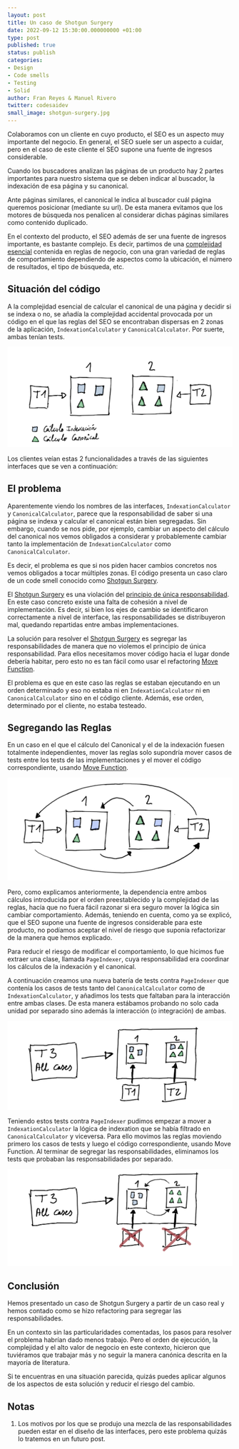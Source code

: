 ```yaml
---
layout: post
title: Un caso de Shotgun Surgery
date: 2022-09-12 15:30:00.000000000 +01:00
type: post
published: true
status: publish
categories:
- Design 
- Code smells 
- Testing
- Solid 
author: Fran Reyes & Manuel Rivero
twitter: codesaidev 
small_image: shotgun-surgery.jpg
---
```


Colaboramos con un cliente en cuyo producto, el SEO es un aspecto muy importante del negocio. En general, el SEO suele ser un aspecto a cuidar, pero en el caso de este cliente el SEO supone una fuente de ingresos considerable.

Cuando los buscadores analizan las páginas de un producto hay 2 partes importantes para nuestro sistema que se deben indicar al buscador, la indexación de esa página y su canonical.

Ante páginas similares, el canonical le indica al buscador cuál página queremos posicionar (mediante su url). De esta manera evitamos que los motores de búsqueda nos penalicen al considerar dichas páginas similares como contenido duplicado.

En el contexto del producto, el SEO además de ser una fuente de ingresos importante, es bastante complejo. Es decir, partimos de una [complejidad esencial](https://dzone.com/articles/essential-and-accidental) contenida en reglas de negocio, con una gran variedad de reglas de comportamiento dependiendo de aspectos como la ubicación, el número de resultados, el tipo de búsqueda, etc.

## Situación del código

A la complejidad esencial de calcular el canonical de una página y decidir si se indexa o no, se añadía la complejidad accidental provocada por un código en el que las reglas del SEO se encontraban dispersas en 2 zonas de la aplicación, `IndexationCalculator` y `CanonicalCalculator`. Por suerte, ambas tenían tests.


<figure style="margin:auto; width: 100%">
<img src="/assets/posts/2022-09-12-un-caso-de-shotgun-surgery/slice1.png" alt="test contra cada clase" />
</figure>


Los clientes veían estas 2 funcionalidades a través de las siguientes interfaces que se ven a continuación:

<script src="https://gist.github.com/franreyes/7f7c684c771e1c2c35ca1210c6f0ffbc.js"></script>

## El problema
Aparentemente viendo los nombres de las interfaces, `IndexationCalculator` y `CanonicalCalculator`, parece que la responsabilidad de saber si una página se indexa y calcular el canonical están bien segregadas. Sin embargo, cuando se nos pide, por ejemplo, cambiar un aspecto del cálculo del canonical nos vemos obligados a considerar y probablemente cambiar tanto la implementación de `IndexationCalculator` como `CanonicalCalculator`.

Es decir, el problema es que si nos piden hacer cambios concretos nos vemos obligados a tocar múltiples zonas. El código presenta un caso claro de un code smell conocido como [Shotgun Surgery](https://dzone.com/articles/code-smell-shot-surgery).

El [Shotgun Surgery](https://dzone.com/articles/code-smell-shot-surgery) es una violación del [principio de única responsabilidad](https://www.thebigbranchtheory.dev/post/single-responsablity/). En este caso concreto existe una falta de cohesión a nivel de implementación. Es decir, si bien los ejes de cambio se identificaron correctamente a nivel de interface, las responsabilidades se distribuyeron mal, quedando repartidas entre ambas implementaciones.

La solución para resolver el [Shotgun Surgery](https://dzone.com/articles/code-smell-shot-surgery) es segregar las responsabilidades de manera que no violemos el principio de única responsabilidad. Para ellos necesitamos mover
código hacia el lugar donde debería habitar, pero esto no es tan fácil como usar el refactoring [Move Function](https://refactoring.com/catalog/moveFunction.html).

El problema es que en este caso las reglas se estaban ejecutando en un orden determinado y eso no estaba ni en `IndexationCalculator` ni en `CanonicalCalculator` sino en el código cliente. Además, ese orden, determinado por el cliente, no estaba testeado.



## Segregando las Reglas
En un caso en el que el cálculo del Canonical y el de la indexación fuesen totalmente independientes, mover las reglas solo supondría mover casos de tests entre los tests de las implementaciones y el mover el código correspondiente, usando [Move Function](https://refactoring.com/catalog/moveFunction.html).

<figure style="margin:auto; width: 100%">
<img src="/assets/posts/2022-09-12-un-caso-de-shotgun-surgery/slice4.png" alt="test contra cada clase" />
</figure>

Pero, como explicamos anteriormente, la dependencia entre ambos cálculos introducida por el orden preestablecido y la complejidad de las reglas, hacía que no fuera fácil razonar si era seguro mover la lógica sin cambiar comportamiento. Además, teniendo en cuenta, como ya se explicó, que el SEO supone una fuente de ingresos considerable para este producto, no podíamos aceptar el nivel de riesgo que suponía refactorizar de la manera que hemos explicado.


Para reducir el riesgo de modificar el comportamiento, lo que hicimos fue extraer una clase, llamada `PageIndexer`, cuya responsabilidad era coordinar los cálculos de la indexación y el canonical.

<script src="https://gist.github.com/franreyes/829829d2d830ce97554f384565e19f43.js"></script>

A continuación creamos una nueva batería de tests contra `PageIndexer` que contenía los casos de tests tanto del `CanonicalCalculator` como de `IndexationCalculator`, y añadimos los tests que faltaban para la interacción entre ambas clases. De esta manera estábamos probando no solo cada unidad por separado sino además la interacción (o integración) de ambas.

<figure style="margin:auto; width: 100%">
<img src="/assets/posts/2022-09-12-un-caso-de-shotgun-surgery/slice2.png" alt="test contra cada clase" />
</figure>


Teniendo estos tests contra `PageIndexer` pudimos empezar a mover a `IndexationCalculator` la lógica de indexation que se había filtrado en  `CanonicalCalculator` y viceversa. Para ello movimos las reglas moviendo primero los casos de tests y luego el código correspondiente, usando Move Function. Al terminar de segregar las responsabilidades, eliminamos los tests que probaban las responsabilidades por separado.

<figure style="margin:auto; width: 100%">
<img src="/assets/posts/2022-09-12-un-caso-de-shotgun-surgery/slice3.png" alt="test contra cada clase" />
</figure>


## Conclusión
Hemos presentado un caso de Shotgun Surgery a partir de un caso real y hemos contado como se hizo refactoring para segregar las responsabilidades.

En un contexto sin las particularidades comentadas, los pasos para resolver el problema habrían dado menos trabajo. Pero el orden de ejecución, la complejidad y el alto valor de negocio en este contexto, hicieron que tuviéramos que trabajar más y no seguir la manera canónica descrita en la mayoría de literatura.

Si te encuentras en una situación parecida, quizás puedes aplicar algunos de los aspectos de esta solución y reducir el riesgo del cambio.

## Notas
1) Los motivos por los que se produjo una mezcla de las responsabilidades pueden estar en el diseño de las interfaces, pero este problema quizás lo tratemos en un futuro post.


